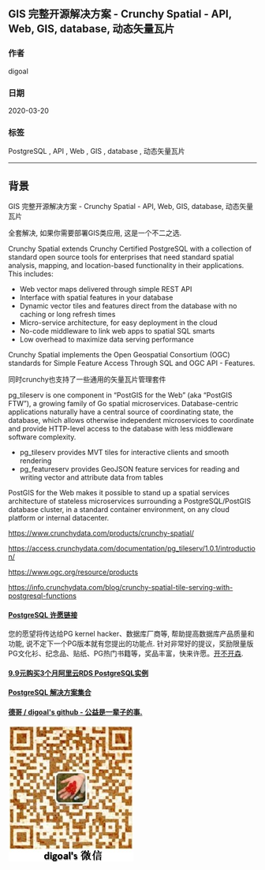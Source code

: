 ## GIS 完整开源解决方案 - Crunchy Spatial - API, Web, GIS, database, 动态矢量瓦片  
              
### 作者                                                                              
digoal                                                                                                                       
                                
### 日期                                                                                                                       
2020-03-20                                                                                                                   
                                                                                                                       
### 标签                                                                                                                       
PostgreSQL , API , Web , GIS , database , 动态矢量瓦片    
                           
----                     
                                
## 背景       
GIS 完整开源解决方案 - Crunchy Spatial - API, Web, GIS, database, 动态矢量瓦片  
  
全套解决, 如果你需要部署GIS类应用, 这是一个不二之选.    
  
Crunchy Spatial extends Crunchy Certified PostgreSQL with a collection of standard open source tools for enterprises that need standard spatial analysis, mapping, and location-based functionality in their applications. This includes:  
  
- Web vector maps delivered through simple REST API  
- Interface with spatial features in your database  
- Dynamic vector tiles and features direct from the database with no caching or long refresh times  
- Micro-service architecture, for easy deployment in the cloud  
- No-code middleware to link web apps to spatial SQL smarts  
- Low overhead to maximize data serving performance  
  
Crunchy Spatial implements the Open Geospatial Consortium (OGC) standards for Simple Feature Access Through SQL and OGC API - Features.  
  
同时crunchy也支持了一些通用的矢量瓦片管理套件  
  
pg_tileserv is one component in “PostGIS for the Web” (aka “PostGIS FTW”), a growing family of Go spatial microservices. Database-centric applications naturally have a central source of coordinating state, the database, which allows otherwise independent microservices to coordinate and provide HTTP-level access to the database with less middleware software complexity.  
  
- pg_tileserv provides MVT tiles for interactive clients and smooth rendering  
- pg_featureserv provides GeoJSON feature services for reading and writing vector and attribute data from tables  
  
PostGIS for the Web makes it possible to stand up a spatial services architecture of stateless microservices surrounding a PostgreSQL/PostGIS database cluster, in a standard container environment, on any cloud platform or internal datacenter.  
  
https://www.crunchydata.com/products/crunchy-spatial/  
  
https://access.crunchydata.com/documentation/pg_tileserv/1.0.1/introduction/  
  
https://www.ogc.org/resource/products  
  
https://info.crunchydata.com/blog/crunchy-spatial-tile-serving-with-postgresql-functions  
  
  
  
  
  
  
  
  
  
  
  
  
  
  
  
  
  
  
  
  
  
  
  
  
  
  
  
  
  
  
  
  
  
  
  
  
  
  
  
  
  
  
  
  
  
  
  
  
  
  
  
  
  
  
#### [PostgreSQL 许愿链接](https://github.com/digoal/blog/issues/76 "269ac3d1c492e938c0191101c7238216")
您的愿望将传达给PG kernel hacker、数据库厂商等, 帮助提高数据库产品质量和功能, 说不定下一个PG版本就有您提出的功能点. 针对非常好的提议，奖励限量版PG文化衫、纪念品、贴纸、PG热门书籍等，奖品丰富，快来许愿。[开不开森](https://github.com/digoal/blog/issues/76 "269ac3d1c492e938c0191101c7238216").  
  
  
#### [9.9元购买3个月阿里云RDS PostgreSQL实例](https://www.aliyun.com/database/postgresqlactivity "57258f76c37864c6e6d23383d05714ea")
  
  
#### [PostgreSQL 解决方案集合](https://yq.aliyun.com/topic/118 "40cff096e9ed7122c512b35d8561d9c8")
  
  
#### [德哥 / digoal's github - 公益是一辈子的事.](https://github.com/digoal/blog/blob/master/README.md "22709685feb7cab07d30f30387f0a9ae")
  
  
![digoal's wechat](../pic/digoal_weixin.jpg "f7ad92eeba24523fd47a6e1a0e691b59")
  
